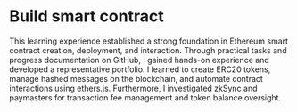 # Build smart contract

This learning experience established a strong foundation in Ethereum smart contract creation, deployment, and interaction. Through practical tasks and progress documentation on GitHub, I gained hands-on experience and developed a representative portfolio. I learned to create ERC20 tokens, manage hashed messages on the blockchain, and automate contract interactions using ethers.js. Furthermore, I investigated zkSync and paymasters for transaction fee management and token balance oversight.
